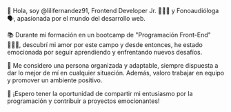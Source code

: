 👋 Hola, soy @lilifernandez91, Frontend Developer Jr. 👩🏼‍💻 y Fonoaudióloga 🗣,  apasionada por el mundo del desarrollo web.

📚 Durante mi formación en un bootcamp de "Programación Front-End" 👩🏼‍💻, descubrí mi amor por este campo y desde entonces, he estado emocionada por seguir aprendiendo y enfrentando nuevos desafíos.

👀 Me considero una persona organizada y adaptable, siempre dispuesta a dar lo mejor de mí en cualquier situación. Además, valoro trabajar en equipo y promover un ambiente positivo.  

💚 ¡Espero tener la oportunidad de compartir mi entusiasmo por la programación y contribuir a proyectos emocionantes!

<!---
lilifernandez91/lilifernandez91 is a ✨ special ✨ repository because its `README.md` (this file) appears on your GitHub profile.
You can click the Preview link to take a look at your changes.
--->







